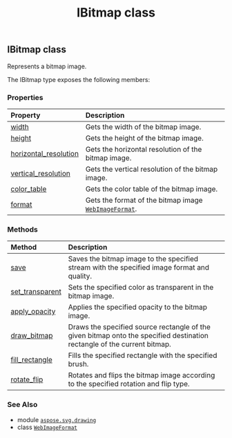 ﻿---
title: IBitmap class
second_title: Aspose.SVG for Python via .NET API References
description: 
type: docs
weight: 50
url: /python-net/aspose.svg.drawing/ibitmap/
is_root: false
---

## IBitmap class

Represents a bitmap image.



The IBitmap type exposes the following members:

### Properties
| Property | Description |
| :- | :- |
| [width](/svg/python-net/aspose.svg.drawing/ibitmap/width) | Gets the width of the bitmap image. |
| [height](/svg/python-net/aspose.svg.drawing/ibitmap/height) | Gets the height of the bitmap image. |
| [horizontal_resolution](/svg/python-net/aspose.svg.drawing/ibitmap/horizontal_resolution) | Gets the horizontal resolution of the bitmap image. |
| [vertical_resolution](/svg/python-net/aspose.svg.drawing/ibitmap/vertical_resolution) | Gets the vertical resolution of the bitmap image. |
| [color_table](/svg/python-net/aspose.svg.drawing/ibitmap/color_table) | Gets the color table of the bitmap image. |
| [format](/svg/python-net/aspose.svg.drawing/ibitmap/format) | Gets the format of the bitmap image [`WebImageFormat`](/svg/python-net/aspose.svg.drawing/webimageformat). |


### Methods
| Method | Description |
| :- | :- |
| [save](/svg/python-net/aspose.svg.drawing/ibitmap/save/#io.RawIOBase-aspose.svg.drawing.WebImageFormat-int) | Saves the bitmap image to the specified stream with the specified image format and quality. |
| [set_transparent](/svg/python-net/aspose.svg.drawing/ibitmap/set_transparent/#aspose.pydrawing.Color) | Sets the specified color as transparent in the bitmap image. |
| [apply_opacity](/svg/python-net/aspose.svg.drawing/ibitmap/apply_opacity/#float) | Applies the specified opacity to the bitmap image. |
| [draw_bitmap](/svg/python-net/aspose.svg.drawing/ibitmap/draw_bitmap/#aspose.pydrawing.Rectangle-aspose.pydrawing.Rectangle-aspose.svg.drawing.IBitmap) | Draws the specified source rectangle of the given bitmap onto the specified destination rectangle of the current bitmap. |
| [fill_rectangle](/svg/python-net/aspose.svg.drawing/ibitmap/fill_rectangle/#aspose.pydrawing.Rectangle-aspose.svg.drawing.IBrush) | Fills the specified rectangle with the specified brush. |
| [rotate_flip](/svg/python-net/aspose.svg.drawing/ibitmap/rotate_flip/#aspose.svg.drawing.WebRotateFlipType) | Rotates and flips the bitmap image according to the specified rotation and flip type. |



### See Also
* module [`aspose.svg.drawing`](..)
* class [`WebImageFormat`](/svg/python-net/aspose.svg.drawing/webimageformat)

